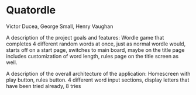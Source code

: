 # Quatordle
Victor Ducea, George Small, Henry Vaughan

A description of the project goals and features:
Wordle game that completes 4 different random words at once, just as normal wordle would, starts off on a start page, switches to main board, maybe on the title page includes customization of word length, rules page on the title screen as well.

A description of the overall architecture of the application:
Homescreen with play button, rules button. 4 different word input sections, display letters that have been tried already, 8 tries
